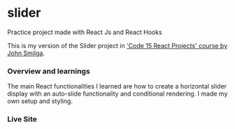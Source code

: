# slider
Practice project made with React Js and React Hooks

This is my version of the Slider project in ['Code 15 React Projects' course by John Smilga](https://youtu.be/a_7Z7C_JCyo).

### Overview and learnings

The main React functionalities I learned are how to create a horizontal slider display with an auto-slide functionality and conditional rendering. I made my own setup and styling.

### Live Site


